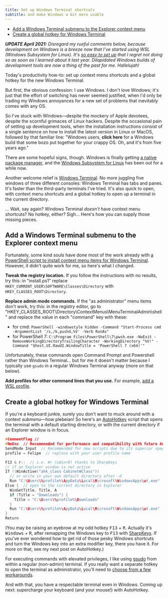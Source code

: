 ```yaml
---
title: Set up Windows Terminal shortcuts
subtitle: and make Windows a bit more usable
---
```


- [Add a Windows Terminal submenu to the Explorer context menu](#add-a-windows-terminal-submenu-to-the-explorer-context-menu)
- [Create a global hotkey for Windows Terminal](#create-a-global-hotkey-for-windows-terminal)

***UPDATE April 2021:** Disregard my rueful comments below, because development on Windows is a breeze now that I've started using WSL (Windows Subsystem for Linux). It's [so easy to set up](https://twitter.com/fpsvogel/status/1383017405551673349) that I regret not doing so as soon as I learned about it last year. Dilapidated Windows builds of development tools are now a thing of the past for me. Hallelujah!*

Today's productivity how-to: set up context menu shortcuts and a global hotkey for the new Windows Terminal.

But first, the obvious confession: I use Windows. I don't love Windows; it's just that the effort of switching has never seemed justified, when I'd only be trading my Windows annoyances for a new set of problems that inevitably comes with any OS.

So I've stuck with Windows—despite the mockery of Apple devotees, despite the scornful grimaces of Linux hackers. Despite the occasional pain of setting up development tools, when the installation instructions consist of a single sentence on how to install the latest version in Linux or MacOS, followed by that familiar line: "Windows users, **click here** for a Windows build that some bozo put together for your crappy OS. Oh, and it's from five years ago."

There are some hopeful signs, though. Windows is finally getting [a native package manager](https://devblogs.microsoft.com/commandline/windows-package-manager-preview/), and the [Windows Subsystem for Linux](https://docs.microsoft.com/en-us/windows/wsl/about) has been out for a while now.

Another welcome relief is [Windows Terminal](https://devblogs.microsoft.com/commandline/windows-terminal-1-0/). No more juggling five windows of three different consoles: Windows Terminal has tabs and panes. It's faster than the third-party terminals I've tried. It's also quick to open, with context menu shortcuts and a global hotkey to open up a terminal in the current directory.

… Wait, say again? Windows Terminal *doesn't* have context menu shortcuts? No hotkey, either? Sigh… Here's how you can supply those missing pieces.

## Add a Windows Terminal submenu to the Explorer context menu

Fortunately, some kind souls have done most of the work already with [a PowerShell script to install context menu items for Windows Terminal](https://github.com/lextm/windowsterminal-shell). However, it didn't quite work for me, so here's what I changed.

**Tweak the registry location.** If you follow the instructions with no results, try this: in "install.ps1" replace `HKEY_CURRENT_USER\SOFTWARE\Classes\Directory` with `HKEY_CLASSES_ROOT\Directory`.

**Replace admin mode commands.** If the "as administrator" menu items don't work, try this: in the registry editor, go to "HKEY_CLASSES_ROOT\Directory\ContextMenus\MenuTerminalAdmin\shell" and replace the value in each "command" key with these:

- for cmd: `PowerShell -windowstyle hidden -Command "Start-Process cmd -ArgumentList '/s,/k,pushd,%V' -Verb RunAs"`
- for PowerShell 7: `C:\Program Files\PowerShell\7\pwsh.exe -NoExit -RemoveWorkingDirectoryTrailingCharacter -WorkingDirectory "%V!" -Command "$host.UI.RawUI.WindowTitle = 'PowerShell 7 (x64)'"`

Unfortunately, these commands open Command Prompt and Powershell rather than Windows Terminal… but for me it doesn't matter because I typically use `gsudo` in a regular Windows Terminal anyway (more on that below).

**Add profiles for other command lines that you use.** For example, [add a WSL profile](https://stackoverflow.com/questions/56765067/how-do-i-get-windows-10-terminal-to-launch-wsl).

## Create a global hotkey for Windows Terminal

If you're a keyboard junkie, surely you don't want to muck around with a context *submenu*—how plebeian! So here's an [AutoHotkey](https://www.autohotkey.com) script that opens the terminal with a default starting directory, or with the current directory if an Explorer window is in focus.

```cpp
#CommentFlag //
#NoEnv  // Recommended for performance and compatibility with future AutoHotkey releases.
SendMode Input  // Recommended for new scripts due to its superior speed and reliability.
profile = Felipe  // replace with your user profile name

F13 & r::  // i.e. #r (LWin+R) thanks to SharpKeys
// if an Explorer window is not active
If !(WinActive("ahk_class CabinetWClass"))
  // or write in your own default directory after -d
  Run "C:\Users\%profile%\AppData\Local\Microsoft\WindowsApps\wt.exe" -d "C:\"
Else {  // open to the current directory in Explorer
  WinGetTitle, Title, A
  if (Title = "Downloads") {
    Title = "C:\Users\%profile%\Downloads"
  }
  Run "C:\Users\%profile%\AppData\Local\Microsoft\WindowsApps\wt.exe" -d "%Title%"
}
Return
```

(You may be raising an eyebrow at my odd hotkey <kbd>F13</kbd> + <kbd>R</kbd>. Actually it's <kbd>Windows</kbd> + <kbd>R</kbd>, after remapping the Windows key to <kbd>F13</kbd> with [SharpKeys](https://github.com/randyrants/sharpkeys). If you've ever wondered how to get rid of those pesky Windows shortcuts and turn the Windows key into an extra modifier key, there you have it. For more on that, see my next post on AutoHotkey.)

For executing commands with elevated privileges, I like using [gsudo](https://github.com/gerardog/gsudo) from within a regular (non-admin) terminal. If you really want a separate hotkey to open the terminal as administrator, you'll need to [choose from a few workarounds](https://stackoverflow.com/a/62542633/4158773).

And with that, you have a respectable terminal even in Windows. Coming up next: supercharge your keyboard (and your mouse!) with AutoHotkey.
